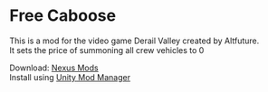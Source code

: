 ﻿# Free Caboose

This is a mod for the video game Derail Valley created by Altfuture.  
It sets the price of summoning all crew vehicles to 0

Download: [Nexus Mods]()  
Install using [Unity Mod Manager]()
